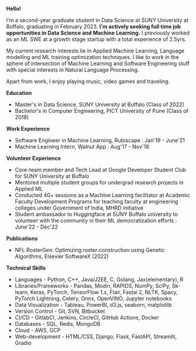 **Hello!**

I'm a second-year graduate student in Data Science at SUNY University at Buffalo, graduating in February 2023. **I'm actively seeking full time job opportunities in Data Science and Machine Learning.** I previously worked as an ML SWE at a growth stage startup with a total experience of 2.5yrs. 

My current research interests lie in Applied Machine Learning, Language modelling and ML training optimization techniques. I like to work in the sphere of intersection of Machine Learning and Software Engineering stuff with special interests in Natural Language Processing.

Apart from work, I enjoy playing music, video games and traveling.

**Education**
* Master's in Data Science, SUNY University at Buffalo (Class of 2022)
* Bachelor's in Computer Engineering, PICT University of Pune (Class of 2018)

**Work Experience**
* Software Engineer in Machine Learning, Rubiscape : Jan'19 - June'21
* Machine Learning Intern, Walnut App : Aug'17 - Nov'18

**Volunteer Experience**
* Core-team member and Tech Lead at Google Developer Student Club for SUNY University at Buffalo
* Mentored multiple student groups for undergrad research projects in Applied ML
* Conducted 40+ sessions as a Machine Learning facilitator at Academic Faculty Development Programs for teaching faculty at engineering colleges under Government of India, MHRD initiative 
* Student ambassador to Huggingface at SUNY Buffalo university to volunteer with the community in their ML democratization efforts : June'22 - Dec'22

**Publications**
* NFL RosterGen: Optimizing roster construction using Genetic Algorithms, Elsevier SoftwareX (2022)

**Technical Skills**
*	Languages - Python, C++, Java/J2EE, C, Golang, Jax(elementary), R
*	Libraries/Frameworks - Pandas, Modin, RAPIDS, NumPy, SciPy, Sk-learn, Keras, PyTorch, TensorFlow 1.x, Flair, Fastai 2, NLTK, Spacy, PyTorch Lightning, Celery, Onnx, OpenVINO, Jupyter notebooks
*	Data Visualization - Tableau, PowerBI, d3.js, seaborn, matplotlib 
*	Version Control - Git, SVN, Bitbucket
*	CI/CD - GitlabCI, Jenkins, CircleCI, GitHub Actions, Docker
*	Databases - SQL, Redis, MongoDB
*	Cloud - AWS, GCP
*	Web-development - HTML/CSS, Django, Flask, FastAPI, Streamlit, Gradio

